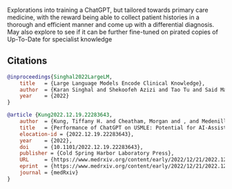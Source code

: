 Explorations into training a ChatGPT, but tailored towards primary care medicine, with the reward being able to collect patient histories in a thorough and efficient manner and come up with a differential diagnosis. May also explore to see if it can be further fine-tuned on pirated copies of Up-To-Date for specialist knowledge

## Citations

```bibtex
@inproceedings{Singhal2022LargeLM,
    title   = {Large Language Models Encode Clinical Knowledge},
    author  = {Karan Singhal and Shekoofeh Azizi and Tao Tu and Said Mahdavi and Jason Lee Kai Wei and Hyung Won Chung and Nathan Scales and Ajay Kumar Tanwani and Heather J. Cole-Lewis and Stephen J. Pfohl and P A Payne and Martin G. Seneviratne and Paul Gamble and Chris Kelly and Nathaneal Scharli and Aakanksha Chowdhery and P. D. Mansfield and Blaise Ag{\"u}era y Arcas and Dale R. Webster and Greg S. Corrado and Y. Matias and Katherine Hui-Ling Chou and Juraj Gottweis and Nenad Toma{\vs}ev and Yun Liu and Alvin Rajkomar and Jo{\"e}lle K. Barral and Christopher Semturs and Alan Karthikesalingam and Vivek Natarajan},
    year    = {2022}
}
```

```bibtex
@article {Kung2022.12.19.22283643,
    author  = {Kung, Tiffany H. and Cheatham, Morgan and , and Medenilla, Arielle and Sillos, Czarina and De Leon, Lorie and Elepa{\~n}o, Camille and Madriaga, Maria and Aggabao, Rimel and Diaz-Candido, Giezel and Maningo, James and Tseng, Victor},
    title   = {Performance of ChatGPT on USMLE: Potential for AI-Assisted Medical Education Using Large Language Models},
    elocation-id = {2022.12.19.22283643},
    year    = {2022},
    doi     = {10.1101/2022.12.19.22283643},
    publisher = {Cold Spring Harbor Laboratory Press},
    URL     = {https://www.medrxiv.org/content/early/2022/12/21/2022.12.19.22283643},
    eprint  = {https://www.medrxiv.org/content/early/2022/12/21/2022.12.19.22283643.full.pdf},
    journal = {medRxiv}
}
```
